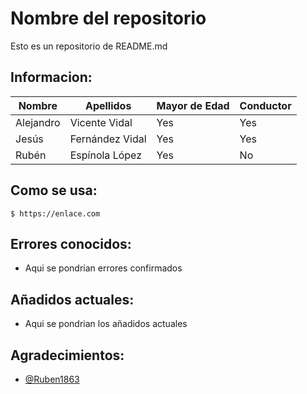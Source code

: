 # Nombre del repositorio

Esto es un repositorio de README.md

## Informacion:

| Nombre | Apellidos | Mayor de Edad | Conductor  |
|--------------|--------------|--------------|--------------|
| Alejandro | Vicente Vidal | Yes | Yes |
| Jesús | Fernández Vidal | Yes | Yes |
| Rubén | Espínola López | Yes | No |

## Como se usa:

    $ https://enlace.com

## Errores conocidos:

- Aqui se pondrian errores confirmados

## Añadidos actuales:

* Aqui se pondrian los añadidos actuales

## Agradecimientos:

* [@Ruben1863](https://github.com/Ruben1863)


